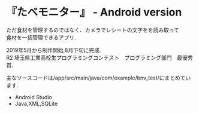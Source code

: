 # 『たべモニター』 - Android version
ただ食材を管理するのではなく、カメラでレシートの文字をを読み取って  
食材を一括管理できるアプリ.  
  
2019年5月から制作開始,8月下旬に完成.   
R2 埼玉県工業高校生プログラミングコンテスト　プログラミング部門　最優秀賞.  

主なソースコードは/app/src/main/java/com/example/bnv_test/にまとめています.

- Android Studio
- Java,XML,SQLite

